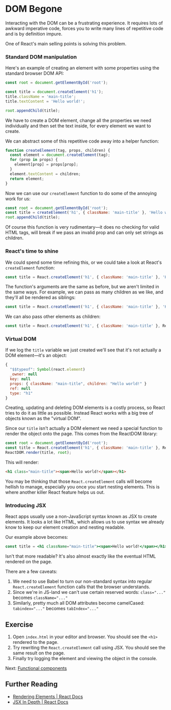 # DOM Begone

Interacting with the DOM can be a frustrating experience. It requires lots of awkward imperative code, forces you to write many lines of repetitive code and is by definition impure.

One of React's main selling points is solving this problem.

### Standard DOM manipulation

Here's an example of creating an element with some properties using the standard browser DOM API:

```js
const root = document.getElementById('root');

const title = document.createElement('h1');
title.className = 'main-title';
title.textContent = 'Hello world!';

root.appendChild(title);
```

We have to create a DOM element, change all the properties we need individually and then set the text inside, for every element we want to create.

We can abstract some of this repetitive code away into a helper function:

```js
function createElement(tag, props, children) {
  const element = document.createElement(tag);
  for (prop in props) {
    element[prop] = props[prop];
  }
  element.textContent = children;
  return element;
}
```

Now we can use our `createElement` function to do some of the annoying work for us:

```js
const root = document.getElementById('root');
const title = createElement('h1', { className: 'main-title' }, 'Hello world!');
root.appendChild(title);
```

Of course this function is very rudimentary—it does no checking for valid HTML tags, will break if we pass an invalid prop and can only set strings as children.

### React's time to shine

We could spend some time refining this, or we could take a look at React's `createElement` function:

```js
const title = React.createElement('h1', { className: 'main-title' }, 'Hello world!');
```

The function's arguments are the same as before, but we aren't limited in the same ways. For example, we can pass as many children as we like, and they'll all be rendered as siblings:

```js
const title = React.createElement('h1', { className: 'main-title' }, 'Hello world!', 'This will be another text node');
```

We can also pass other elements as children:

```js
const title = React.createElement('h1', { className: 'main-title' }, React.createElement('span', {}, 'Hello world!'));
```

### Virtual DOM

If we log the `title` variable we just created we'll see that it's not actually a DOM element—it's an object:

```js
{
  "$$typeof": Symbol(react.element)
  _owner: null
  key: null
  props: { className: "main-title", children: "Hello world!" }
  ref: null
  type: "h1"
}
```

Creating, updating and deleting DOM elements is a costly process, so React tries to do it as little as possible. Instead React works with a big tree of objects known as the "virtual DOM".

Since our `title` isn't actually a DOM element we need a special function to render the object onto the page. This comes from the ReactDOM library:

```js
const root = document.getElementById('root');
const title = React.createElement('h1', { className: 'main-title' }, React.createElement('span', {}, 'Hello world!'));
ReactDOM.render(title, root);
```

This will render:

```html
<h1 class="main-title"><span>Hello world!</span></h1>
```

You may be thinking that those `React.createElement` calls will become hellish to manage, especially you once you start nesting elements. This is where another killer React feature helps us out.

### Introducing JSX

React apps usually use a non-JavaScript syntax known as JSX to create elements. It looks a lot like HTML, which allows us to use syntax we already know to keep our element creation and nesting readable.

Our example above becomes:

```jsx
const title = <h1 className="main-title"><span>Hello world!</span></h1>;
```

Isn't that more readable? It's also almost exactly like the eventual HTML rendered on the page.

There are a few caveats:

1) We need to use Babel to turn our non-standard syntax into regular `React.createElement` function calls that the browser understands.
2) Since we're in JS-land we can't use certain reserved words: `class="..."` becomes `className="..."`
3) Similarly, pretty much all DOM attributes become camelCased: `tabindex="..."` becomes `tabIndex="..."`

## Exercise

1. Open `index.html` in your editor and browser. You should see the `<h1>` rendered to the page.
2. Try rewriting the `React.createElement` call using JSX. You should see the same result on the page.
3. Finally try logging the element and viewing the object in the console.

Next: [Functional components](/02-component-proponent)

## Further Reading

- [Rendering Elements | React Docs](https://reactjs.org/docs/rendering-elements.html)
- [JSX In Depth | React Docs](https://reactjs.org/docs/jsx-in-depth.html)
